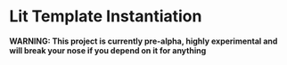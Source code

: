 # Lit Template Instantiation

**WARNING: This project is currently pre-alpha, highly experimental and will
break your nose if you depend on it for anything**
